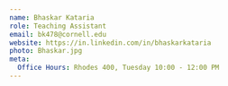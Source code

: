 ```yaml
---
name: Bhaskar Kataria
role: Teaching Assistant
email: bk478@cornell.edu
website: https://in.linkedin.com/in/bhaskarkataria
photo: Bhaskar.jpg
meta:
  Office Hours: Rhodes 400, Tuesday 10:00 - 12:00 PM
---
```

